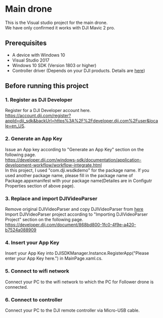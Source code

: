# Main drone
This is the Visual studio project for the main drone.  
We have only confirmed it works with DJI Mavic 2 pro.

## Prerequisites

* A device with Windows 10
* Visual Studio 2017
* Windows 10 SDK (Version 1803 or higher)
* Controller driver (Depends on your DJI products. Details are [here](https://developer.dji.com/windows-sdk/documentation/connection/Mavic2.html))


## Before running this project

### 1. Register as DJI Developer

Register for a DJI Developer account here.  
https://account.dji.com/register?appId=dji_sdk&backUrl=https%3A%2F%2Fdeveloper.dji.com%2Fuser&locale=en_US.

### 2. Generate an App Key

Issue an App key according to "Generate an App Key" section on the following page.  
https://developer.dji.com/windows-sdk/documentation/application-development-workflow/workflow-integrate.html  
In this project, I used "com.dji.wsdkdemo" for the package name. If you used another package name, please fill in the package name of Package.appxmanifest with your package name(Detailes are in Configutr Properties section of above page).

### 3. Replace and import DJIVideoParser
Remove original DJIVideoParser and copy DJIVideoParser from [here](https://developer.dji.com/document/868bd800-1fc0-4f9e-a420-b7524a088909)  
Import DJIVideoParser project according to "Importing DJIVideoParser Project" section on the following page.  
https://developer.dji.com/document/868bd800-1fc0-4f9e-a420-b7524a088909

### 4. Insert your App Key

Insert your App Key into DJISDKManager.Instance.RegisterApp("Please enter your App Key here.") in MainPage.xaml.cs.

### 5. Connect to wifi network

Connect your PC to the wifi network to which the PC for Follower drone is connected.

### 6. Connect to controller

Connect your PC to the DJI remote controller via Micro-USB cable.